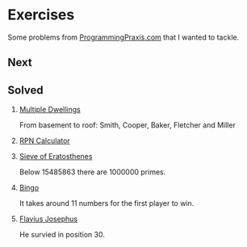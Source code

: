 # Exercises

Some problems from [ProgrammingPraxis.com](http://ProgrammingPraxis.com) that I wanted to tackle.

## Next



## Solved

1. [Multiple Dwellings](http://programmingpraxis.com/2009/02/20/multiple-dwellings/)

    From basement to roof: Smith, Cooper, Baker, Fletcher and Miller
2. [RPN Calculator](http://programmingpraxis.com/2009/02/19/rpn-calculator/)
3. [Sieve of Eratosthenes](http://programmingpraxis.com/2009/02/19/sieve-of-eratosthenes/)

    Below 15485863 there are 1000000 primes.
4. [Bingo](http://programmingpraxis.com/2009/02/19/bingo/)

    It takes around 11 numbers for the first player to win.
5. [Flavius Josephus](http://programmingpraxis.com/2009/02/19/flavius-josephus/)
    
    He survied in position 30.
